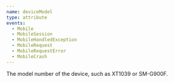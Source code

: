 ```yaml
---
name: deviceModel
type: attribute
events:
  - Mobile
  - MobileSession
  - MobileHandledException
  - MobileRequest
  - MobileRequestError
  - MobileCrash
---
```


The model number of the device, such as XT1039 or SM-G900F.
